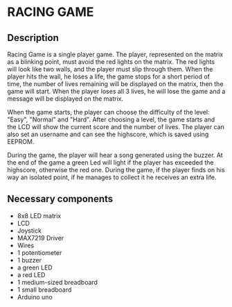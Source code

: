 # RACING GAME

## **Description**

Racing Game is a single player game. The player, represented on the matrix as a blinking point, must avoid the red lights on the matrix. The red lights will look like two walls, and the player must slip through them. When the player hits the wall, he loses a life, the game stops for a short period of time, the number of lives remaining will be displayed on the matrix, then the game will start. When the player loses all 3 lives, he will lose the game and a message will be displayed on the matrix.

When the game starts, the player can choose the difficulty of the level: "Easy", "Normal" and "Hard". After choosing a level, the game starts and the LCD will show the current score and the number of lives. The player can also set an username and can see the highscore, which is saved using EEPROM.

During the game, the player will hear a song generated using the buzzer. At the end of the game a green Led will light if the player has exceeded the highscore, otherwise the red one. During the game, if the player finds on his way an isolated point, if he manages to collect it he receives an extra life.

## **Necessary components**
- 8x8 LED matrix
- LCD
- Joystick
- MAX7219 Driver
- Wires
- 1 potentiometer
- 1 buzzer
- a green LED
- a red LED
- 1 medium-sized breadboard
- 1 small breadboard
- Arduino uno
